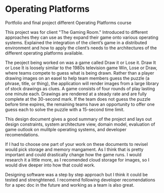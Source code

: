 # Operating Platforms
Portfolio and final project different Operating Platforms course

This project was for client "The Gaming Room." Introduced to different approaches they can use as they expand their game onto various operating systems. Explained the integration of the client’s game in a distributed environment and how to apply the client’s needs to the architectures of the different operating platforms available.

The peoject being worked on was a game called Draw it or Lose it. Draw It or Lose It is loosely similar to the 1980s television game Win, Lose or Draw, where teams compete to guess what is being drawn. Rather than a player drawing images on an easel to help team members guess the puzzle (a phrase, title, or thing), the application will render images from a large library of stock drawings as clues. A game consists of four rounds of play lasting one minute each. Drawings are rendered at a steady rate and are fully complete at the 30-second mark. If the team does not guess the puzzle before time expires, the remaining teams have an opportunity to offer one guess each to solve the puzzle with a 15-second time limit.

This design document gives a good summary of the project and lays out design constraints, system architecture view, domain model, evaluation of game outlook on mulitple operating systems, and developer recomendations. 

If I had to choose one part of your work on these documents to reviseI would pick storage and memory mangament. As I think that is pretty important and could drastically change how the game runs. I would research it a little more, as I recomended cloud storage for images, so I would dive deeper into how that could work. 

Designing software was a step by step approach but I think it could be tested and strenghtened. I recomend following developer recomendations for a spec doc in the future and working as a team is also great. 
